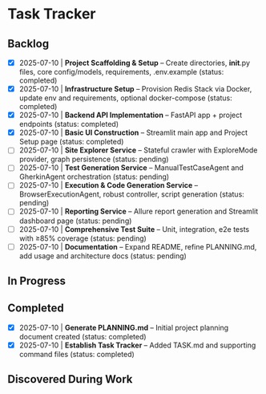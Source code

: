 # Task Tracker

## Backlog
- [x] 2025-07-10 | **Project Scaffolding & Setup** – Create directories, __init__.py files, core config/models, requirements, .env.example (status: completed)
- [x] 2025-07-10 | **Infrastructure Setup** – Provision Redis Stack via Docker, update env and requirements, optional docker-compose (status: completed)
- [x] 2025-07-10 | **Backend API Implementation** – FastAPI app + project endpoints (status: completed)
- [x] 2025-07-10 | **Basic UI Construction** – Streamlit main app and Project Setup page (status: completed)
- [ ] 2025-07-10 | **Site Explorer Service** – Stateful crawler with ExploreMode provider, graph persistence (status: pending)
- [ ] 2025-07-10 | **Test Generation Service** – ManualTestCaseAgent and GherkinAgent orchestration (status: pending)
- [ ] 2025-07-10 | **Execution & Code Generation Service** – BrowserExecutionAgent, robust controller, script generation (status: pending)
- [ ] 2025-07-10 | **Reporting Service** – Allure report generation and Streamlit dashboard page (status: pending)
- [ ] 2025-07-10 | **Comprehensive Test Suite** – Unit, integration, e2e tests with ≥85% coverage (status: pending)
- [ ] 2025-07-10 | **Documentation** – Expand README, refine PLANNING.md, add usage and architecture docs (status: pending)

## In Progress

## Completed
- [x] 2025-07-10 | **Generate PLANNING.md** – Initial project planning document created (status: completed)
- [x] 2025-07-10 | **Establish Task Tracker** – Added TASK.md and supporting command files (status: completed)

## Discovered During Work 